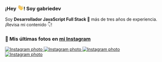 <h3>¡Hey <img src="https://raw.githubusercontent.com/ABSphreak/ABSphreak/master/gifs/Hi.gif" width="20px" decondig="async">! Soy gabriedev</h3>

<p>Soy <strong>Desarrollador JavaScript Full Stack 🚀</strong> más de tres años de experiencia.<br />¡Revisa mi contenido 👇!</p>

### 📸 Mis últimas fotos en [mi Instagram](https://instagram.com/gabrie.dev)


<a href='https://instagram.com/p/CzMY3lzxgmx' target='_blank'>
  <img width='20%' src='https://instagram.fkiv2-1.fna.fbcdn.net/v/t51.2885-15/398916226_819142863293745_2426123683154743297_n.webp?stp=dst-jpg_e35&_nc_ht=instagram.fkiv2-1.fna.fbcdn.net&_nc_cat=109&_nc_ohc=esyfHsnJ8qIAX9JNqC8&edm=APU89FABAAAA&ccb=7-5&oh=00_AfA8dllwlF19eSqSO_yzFJzEzcw1JHrP8x87HFmygbrLMQ&oe=65887AA9&_nc_sid=bc0c2c' alt='Instagram photo' />
</a>
<a href='https://instagram.com/p/CygbQv4uqxM' target='_blank'>
  <img width='20%' src='https://instagram.fkiv2-1.fna.fbcdn.net/v/t51.2885-15/391525959_236593062741789_5868561716480810596_n.webp?stp=dst-jpg_e35&_nc_ht=instagram.fkiv2-1.fna.fbcdn.net&_nc_cat=109&_nc_ohc=wl6t8iA61TkAX9j4FLR&edm=APU89FABAAAA&ccb=7-5&oh=00_AfBD25x3BMry9-UkQ_qx6EnpgZy62wjvGLwmqY3IZUsaeA&oe=65888765&_nc_sid=bc0c2c' alt='Instagram photo' />
</a>
<a href='https://instagram.com/p/CxTmOF6vN8M' target='_blank'>
  <img width='20%' src='https://instagram.fkiv2-1.fna.fbcdn.net/v/t51.2885-15/378565944_323878180141713_8920720304536029091_n.jpg?stp=dst-jpg_e15&_nc_ht=instagram.fkiv2-1.fna.fbcdn.net&_nc_cat=109&_nc_ohc=J4VbEs7U3MAAX_9ImZt&edm=APU89FABAAAA&ccb=7-5&oh=00_AfCi97QvjnwYQcLS0e6YHzrERPHbAwhaLl_QlXqqt3qUmw&oe=658973D8&_nc_sid=bc0c2c' alt='Instagram photo' />
</a>
<a href='https://instagram.com/p/CxLlYVlupp3' target='_blank'>
  <img width='20%' src='https://instagram.fkiv2-1.fna.fbcdn.net/v/t51.2885-15/377997579_196784406648750_7872949112471886655_n.webp?stp=dst-jpg_e35&_nc_ht=instagram.fkiv2-1.fna.fbcdn.net&_nc_cat=106&_nc_ohc=0puUaqes8pMAX9I63SD&edm=APU89FABAAAA&ccb=7-5&oh=00_AfBTxtFqYoTm2GxwwOZ_F0aDtW7j-3N9NYvIKOlkSpPSLg&oe=6588DEDB&_nc_sid=bc0c2c' alt='Instagram photo' />
</a>
